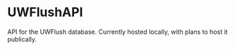 # UWFlushAPI
API for the UWFlush database. Currently hosted locally, with plans to host it publically.
